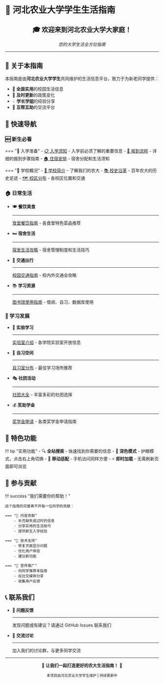 # 🌾 河北农业大学学生生活指南

<div align="center">
  <h2>🎓 欢迎来到河北农业大学大家庭！</h2>
  <p><em>您的大学生活全方位指南</em></p>
</div>

---

## 📖 关于本指南

本指南是由**河北农业大学学生**共同维护的生活信息平台，致力于为新老同学提供：

- 🎯 **全面实用**的校园生活信息
- 🔄 **及时更新**的政策变化
- 💡 **学长学姐**的经验分享
- 🤝 **互帮互助**的交流平台

## 🚀 快速导航

### 🆕 新生必看
=== "🎒 入学准备"
    - [📋 入学须知](freshman/admission.md) - 入学前必须了解的重要信息
    - [📝 报到流程](freshman/registration.md) - 详细的报到步骤指南
    - [🏠 住宿安排](freshman/accommodation.md) - 宿舍分配和生活须知

=== "🏫 学校概况"
    - [🌟 学校简介](overview/introduction.md) - 了解我们的农大
    - [📚 校史沿革](overview/history.md) - 百年农大的历史足迹
    - [🗺️ 校区分布](overview/campus.md) - 各校区位置和交通

### 🏠 日常生活
<div class="grid cards" markdown>

-   🍽️ **餐饮美食**

    ---
    
    [食堂餐饮指南](campus-life/dining.md) - 各食堂特色菜品推荐

-   🛏️ **宿舍生活**

    ---
    
    [宿舍生活攻略](campus-life/dormitory.md) - 宿舍管理制度和生活技巧

-   🚌 **交通出行**

    ---
    
    [校园交通指南](campus-life/transportation.md) - 校内外交通全攻略

-   📚 **学习资源**

    ---
    
    [图书馆使用指南](resources/library.md) - 借阅、自习、数据库使用

</div>

### 🎯 学习发展
<div class="grid cards" markdown>

-   🔬 **实验学习**

    ---
    
    [实验室介绍](resources/labs.md) - 各学院实验室开放信息

-   📖 **自习空间**

    ---
    
    [自习室分布](resources/study-rooms.md) - 最佳学习场所推荐

-   🎭 **社团活动**

    ---
    
    [社团大全](clubs/list.md) - 丰富多彩的社团选择

-   💰 **奖助学金**

    ---
    
    [奖学金申请](scholarship/awards.md) - 各类奖学金申请指南

</div>

## 💫 特色功能

!!! tip "实用功能"
    - 🔍 **全站搜索** - 快速找到你需要的信息
    - 🌙 **深色模式** - 护眼模式，点击右上角切换
    - 📱 **移动适配** - 手机访问同样方便
    - ⚡ **即时加载** - 无需刷新页面即可浏览

## 🤝 参与贡献

!!! success "我们需要你的帮助！"
    
    这个指南的完善离不开每一位同学的贡献：
    
    === "📝 内容贡献"
        - 补充缺失或过时的信息
        - 分享实用的生活技巧
        - 提供新生入学经验
        
    === "🔧 技术支持"
        - 修复页面显示问题
        - 优化用户体验
        - 建议新功能

    === "📢 宣传推广"
        - 向同学推荐本指南
        - 在社交媒体分享
        - 收集用户反馈

## 📞 联系我们

<div class="grid cards" markdown>

-   📧 **问题反馈**

    ---
    
    发现问题或有建议？请通过 GitHub Issues 联系我们

-   💬 **交流讨论**

    ---
    
    加入我们的讨论群，与更多同学交流

</div>

---

<div align="center">
  <p>🌟 <strong>让我们一起打造更好的农大生活指南！</strong> 🌟</p>
  <p><small>本项目由河北农业大学学生维护 | 持续更新中</small></p>
</div>